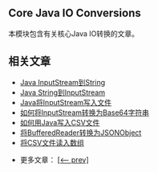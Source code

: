 ## Core Java IO Conversions

本模块包含有关核心Java IO转换的文章。

## 相关文章

+ [Java InputStream到String](docs/Java-InputStream到String.md)
+ [Java String到InputStream](docs/Java-String到InputStream.md)
+ [Java将InputStream写入文件](docs/Java-将InputStream写入文件.md)
+ [如何将InputStream转换为Base64字符串](docs/如何将InputStream转换为Base64字符串.md)
+ [如何用Java写入CSV文件](docs/如何用Java写入CSV文件.md)
+ [将BufferedReader转换为JSONObject](docs/将BufferedReader转换为JSONObject.md)
+ [将CSV文件读入数组](docs/将CSV文件读入数组.md)

- 更多文章： [[<-- prev]](../java-io-conversions-1/README.md)